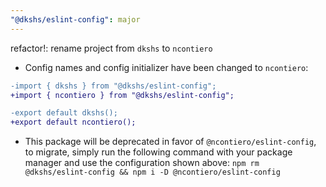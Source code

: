 ```yaml
---
"@dkshs/eslint-config": major
---
```


refactor!: rename project from `dkshs` to `ncontiero`

- Config names and config initializer have been changed to `ncontiero`:

```diff
-import { dkshs } from "@dkshs/eslint-config";
+import { ncontiero } from "@dkshs/eslint-config";

-export default dkshs();
+export default ncontiero();
```

- This package will be deprecated in favor of `@ncontiero/eslint-config`, to migrate, simply run the following command with your package manager and use the configuration shown above: `npm rm @dkshs/eslint-config && npm i -D @ncontiero/eslint-config`
